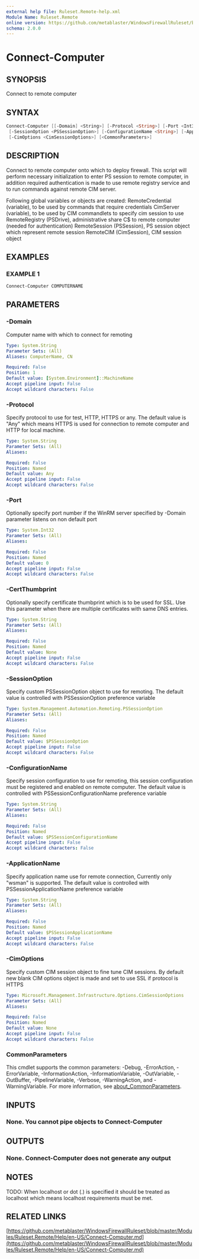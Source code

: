 ```yaml
---
external help file: Ruleset.Remote-help.xml
Module Name: Ruleset.Remote
online version: https://github.com/metablaster/WindowsFirewallRuleset/blob/master/Modules/Ruleset.Remote/Help/en-US/Connect-Computer.md
schema: 2.0.0
---
```


# Connect-Computer

## SYNOPSIS

Connect to remote computer

## SYNTAX

```powershell
Connect-Computer [[-Domain] <String>] [-Protocol <String>] [-Port <Int32>] [-CertThumbprint <String>]
 [-SessionOption <PSSessionOption>] [-ConfigurationName <String>] [-ApplicationName <String>]
 [-CimOptions <CimSessionOptions>] [<CommonParameters>]
```

## DESCRIPTION

Connect to remote computer onto which to deploy firewall.
This script will perform necessary initialization to enter PS session to remote computer,
in addition required authentication is made to use remote registry service and to run commands
against remote CIM server.

Following global variables or objects are created:
RemoteCredential (variable), to be used by commands that require credentials
CimServer (variable), to be used by CIM commandlets to specify cim session to use
RemoteRegistry (PSDrive), administrative share C$ to remote computer (needed for authentication)
RemoteSession (PSSession), PS session object which represent remote session
RemoteCIM (CimSession), CIM session object

## EXAMPLES

### EXAMPLE 1

```powershell
Connect-Computer COMPUTERNAME
```

## PARAMETERS

### -Domain

Computer name with which to connect for remoting

```yaml
Type: System.String
Parameter Sets: (All)
Aliases: ComputerName, CN

Required: False
Position: 1
Default value: [System.Environment]::MachineName
Accept pipeline input: False
Accept wildcard characters: False
```

### -Protocol

Specify protocol to use for test, HTTP, HTTPS or any.
The default value is "Any" which means HTTPS is used for connection to remote computer
and HTTP for local machine.

```yaml
Type: System.String
Parameter Sets: (All)
Aliases:

Required: False
Position: Named
Default value: Any
Accept pipeline input: False
Accept wildcard characters: False
```

### -Port

Optionally specify port number if the WinRM server specified by
-Domain parameter listens on non default port

```yaml
Type: System.Int32
Parameter Sets: (All)
Aliases:

Required: False
Position: Named
Default value: 0
Accept pipeline input: False
Accept wildcard characters: False
```

### -CertThumbprint

Optionally specify certificate thumbprint which is to be used for SSL.
Use this parameter when there are multiple certificates with same DNS entries.

```yaml
Type: System.String
Parameter Sets: (All)
Aliases:

Required: False
Position: Named
Default value: None
Accept pipeline input: False
Accept wildcard characters: False
```

### -SessionOption

Specify custom PSSessionOption object to use for remoting.
The default value is controlled with PSSessionOption preference variable

```yaml
Type: System.Management.Automation.Remoting.PSSessionOption
Parameter Sets: (All)
Aliases:

Required: False
Position: Named
Default value: $PSSessionOption
Accept pipeline input: False
Accept wildcard characters: False
```

### -ConfigurationName

Specify session configuration to use for remoting, this session configuration must
be registered and enabled on remote computer.
The default value is controlled with PSSessionConfigurationName preference variable

```yaml
Type: System.String
Parameter Sets: (All)
Aliases:

Required: False
Position: Named
Default value: $PSSessionConfigurationName
Accept pipeline input: False
Accept wildcard characters: False
```

### -ApplicationName

Specify application name use for remote connection,
Currently only "wsman" is supported.
The default value is controlled with PSSessionApplicationName preference variable

```yaml
Type: System.String
Parameter Sets: (All)
Aliases:

Required: False
Position: Named
Default value: $PSSessionApplicationName
Accept pipeline input: False
Accept wildcard characters: False
```

### -CimOptions

Specify custom CIM session object to fine tune CIM sessions.
By default new blank CIM options object is made and set to use SSL if protocol is HTTPS

```yaml
Type: Microsoft.Management.Infrastructure.Options.CimSessionOptions
Parameter Sets: (All)
Aliases:

Required: False
Position: Named
Default value: None
Accept pipeline input: False
Accept wildcard characters: False
```

### CommonParameters

This cmdlet supports the common parameters: -Debug, -ErrorAction, -ErrorVariable, -InformationAction, -InformationVariable, -OutVariable, -OutBuffer, -PipelineVariable, -Verbose, -WarningAction, and -WarningVariable. For more information, see [about_CommonParameters](http://go.microsoft.com/fwlink/?LinkID=113216).

## INPUTS

### None. You cannot pipe objects to Connect-Computer

## OUTPUTS

### None. Connect-Computer does not generate any output

## NOTES

TODO: When localhost or dot (.) is specified it should be treated as localhost which means localhost
requirements must be met.

## RELATED LINKS

[https://github.com/metablaster/WindowsFirewallRuleset/blob/master/Modules/Ruleset.Remote/Help/en-US/Connect-Computer.md](https://github.com/metablaster/WindowsFirewallRuleset/blob/master/Modules/Ruleset.Remote/Help/en-US/Connect-Computer.md)

